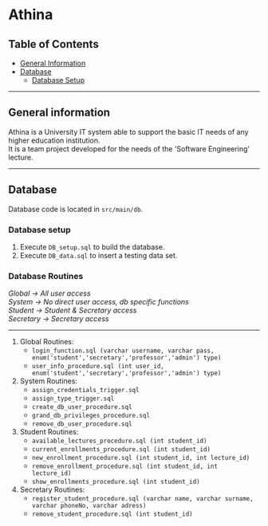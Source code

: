 # Athina

## Table of Contents
- [General Information](#general-information)  
- [Database](#database)  
    - [Database Setup](#database-setup)  

---

## General information
Athina is a University IT system able to support the basic IT needs of any higher education institution.   
It is a team project developed for the needs of the 'Software Engineering' lecture.

---

## Database
Database code is located in `src/main/db`.

### Database setup
1. Execute `DB_setup.sql` to build the database.
2. Execute `DB_data.sql` to insert a testing data set.

### Database Routines
*Global -> All user access*   
*System -> No direct user access, db specific functions*  
*Student -> Student & Secretary access*  
*Secretary -> Secretary access*  

---

1. Global Routines:  
    * `login_function.sql (varchar username, varchar pass, enum('student','secretary','professor','admin') type)`
    * `user_info_procedure.sql (int user_id, enum('student','secretary','professor','admin') type)`
2. System Routines:  
    * `assign_credentials_trigger.sql`
    * `assign_type_trigger.sql`
    * `create_db_user_procedure.sql`
    * `grand_db_privileges_procedure.sql`
    * `remove_db_user_procedure.sql`
3. Student Routines:  
    * `available_lectures_procedure.sql (int student_id)`
    * `current_enrollments_procedure.sql (int student_id)`
    * `new_enrollment_procedure.sql (int student_id, int lecture_id)`
    * `remove_enrollment_procedure.sql (int student_id, int lecture_id)`
    * `show_enrollments_procedure.sql (int student_id)`
4. Secretary Routines:  
    * `register_student_procedure.sql (varchar name, varchar surname, varchar phoneNo, varchar adress)`
    * `remove_student_procedure.sql (int student_id)`
    
